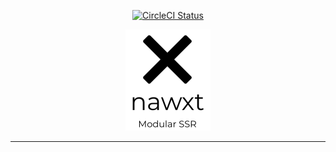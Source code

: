 <p align="center">
  <a href="https://circleci.com/gh/abeagley/nawxt/tree/master" target="_blank">
    <img alt="CircleCI Status" src="https://circleci.com/gh/abeagley/nawxt/tree/master.svg?style=svg&circle-token=0329e141e557cfbade70023622a0055d8a3106d4" />
  </a>
</p>
<p align="center">
  <img alt="Nawxt" src="./github/nawxt-logo.png" />
</p>
<hr />
